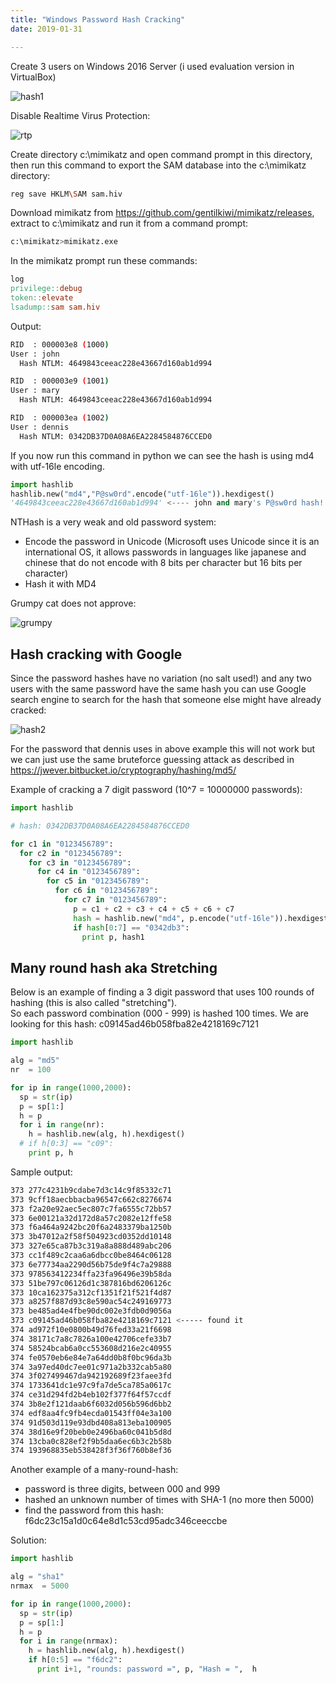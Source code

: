 ```yaml
---
title: "Windows Password Hash Cracking"
date: 2019-01-31

---
```


Create 3 users on Windows 2016 Server (i used evaluation version in VirtualBox)

![hash1](/img/hash1.png)

Disable Realtime Virus Protection:

![rtp](/img/rtp.png)

Create directory c:\mimikatz and open command prompt in this directory, then run this command to export the SAM database into the c:\mimikatz directory:

```sh
reg save HKLM\SAM sam.hiv
```

Download mimikatz from https://github.com/gentilkiwi/mimikatz/releases, extract to c:\mimikatz and run it from a command prompt:  

```sh
c:\mimikatz>mimikatz.exe
```

In the mimikatz prompt run these commands:  

```mk
log
privilege::debug
token::elevate
lsadump::sam sam.hiv
```

Output:  

```sh
RID  : 000003e8 (1000)
User : john
  Hash NTLM: 4649843ceeac228e43667d160ab1d994

RID  : 000003e9 (1001)
User : mary
  Hash NTLM: 4649843ceeac228e43667d160ab1d994

RID  : 000003ea (1002)
User : dennis
  Hash NTLM: 0342DB37D0A08A6EA2284584876CCED0
```

If you now run this command in python we can see the hash is using md4 with utf-16le encoding.  

```python
import hashlib
hashlib.new("md4","P@sw0rd".encode("utf-16le")).hexdigest()
'4649843ceeac228e43667d160ab1d994' <---- john and mary's P@sw0rd hash!
```

NTHash is a very weak and old password system:

* Encode the password in Unicode (Microsoft uses Unicode since it is an international OS, it allows passwords in languages like japanese and chinese that do not encode with 8 bits per character but 16 bits per character)
* Hash it with MD4

Grumpy cat does not approve:

![grumpy](/img/grumpy.jpg)

## Hash cracking with Google

Since the password hashes have no variation (no salt used!) and any two users with the same password have the same hash you can use Google search engine to search for the hash that someone else might have already cracked:  

![hash2](/img/hash2.png)

For the password that dennis uses in above example this will not work but we can just use the same bruteforce guessing attack as described in https://jwever.bitbucket.io/cryptography/hashing/md5/

Example of cracking a 7 digit password (10^7 = 10000000 passwords):

```python
import hashlib

# hash: 0342DB37D0A08A6EA2284584876CCED0

for c1 in "0123456789":
  for c2 in "0123456789":
    for c3 in "0123456789":
      for c4 in "0123456789":
        for c5 in "0123456789":
          for c6 in "0123456789":
            for c7 in "0123456789":
              p = c1 + c2 + c3 + c4 + c5 + c6 + c7
              hash = hashlib.new("md4", p.encode("utf-16le")).hexdigest()
              if hash[0:7] == "0342db3":
                print p, hash1
```

## Many round hash aka Stretching

Below is an example of finding a 3 digit password that uses 100 rounds of hashing (this is also called "stretching").  
So each password combination (000 - 999) is hashed 100 times. We are looking for this hash: c09145ad46b058fba82e4218169c7121

```python
import hashlib

alg = "md5"
nr  = 100

for ip in range(1000,2000):
  sp = str(ip)
  p = sp[1:]
  h = p
  for i in range(nr):
    h = hashlib.new(alg, h).hexdigest()
  # if h[0:3] == "c09":
    print p, h
```

Sample output:

```sh
373 277c4231b9cdabe7d3c14c9f85332c71
373 9cff18aecbbacba96547c662c8276674
373 f2a20e92aec5ec807c7fa6555c72bb57
373 6e00121a32d172d8a57c2082e12ffe58
373 f6a464a9242bc20f6a2483379ba1250b
373 3b47012a2f58f504923cd0352dd10148
373 327e65ca87b3c319a8a888d489abc206
373 cc1f489c2caa6a6dbcc0be8464c06128
373 6e77734aa2290d56b75de9f4c7a29888
373 978563412234ffa23fa96496e39b58da
373 51be797c06126d1c387816bd6206126c
373 10ca162375a312cf1351f21f521f4d87
373 a8257f887d93c8e590ac54c249169773
373 be485ad4e4fbe90dc002e3fdb0d9056a
373 c09145ad46b058fba82e4218169c7121 <----- found it
374 ad972f10e0800b49d76fed33a21f6698
374 38171c7a8c7826a100e42706cefe33b7
374 58524bcab6a0cc553608d216e2c40955
374 fe0570eb6e84e7a64dd0b8f0bc96da3b
374 3a97ed40dc7ee01c971a2b332cab5a80
374 3f027499467da942192689f23faee3fd
374 1733641dc1e97c9fa7de5ca785a0617c
374 ce31d294fd2b4eb102f377f64f57ccdf
374 3b8e2f121daab6f6032d056b596d6bb2
374 edf8aa4fc9fb4ecda01543ff04e3a100
374 91d503d119e93dbd408a813eba100905
374 38d16e9f20beb0e2496ba60c041b5d8d
374 13cba0c828ef2f9b5daa6ec6b3c2b58b
374 193968835eb538428f3f36f760b8ef36
```

Another example of a many-round-hash:  

* password is three digits, between 000 and 999
* hashed an unknown number of times with SHA-1 (no more then 5000)
* find the password from this hash: f6dc23c15a1d0c64e8d1c53cd95adc346ceeccbe

Solution:  

```python
import hashlib

alg = "sha1"
nrmax  = 5000

for ip in range(1000,2000):
  sp = str(ip)
  p = sp[1:]
  h = p
  for i in range(nrmax):
    h = hashlib.new(alg, h).hexdigest()
    if h[0:5] == "f6dc2":
      print i+1, "rounds: password =", p, "Hash = ",  h
```
